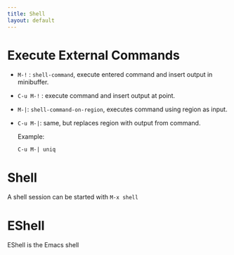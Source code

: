 ```yaml
---
title: Shell
layout: default
---
```


# Execute External Commands

- `M-!` : `shell-command`, execute entered command and insert output in minibuffer.
- `C-u M-!` : execute command and insert output at point.
- `M-|`: `shell-command-on-region`, executes command using region as input.
- `C-u M-|`: same, but replaces region with output from command.

   Example:

   ```
   C-u M-| uniq
   ```

# Shell

A shell session can be started with `M-x shell`

# EShell

EShell is the Emacs shell
